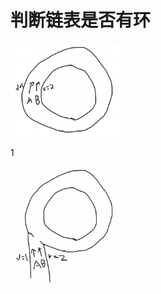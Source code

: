 # 判断链表是否有环


<img src="/延伸阅读/Linked%20list%20相关典型题目/assets/7.png" style="width:35%;">

1

<img src="/延伸阅读/Linked%20list%20相关典型题目/assets/8.png" style="width:35%;">

